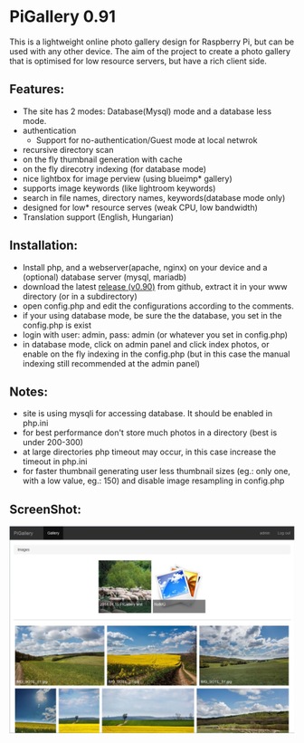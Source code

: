 PiGallery 0.91
=========

This is a lightweight online photo gallery design for Raspberry Pi, but can be used with any other device.
The aim of the project to create a photo gallery that is optimised for low resource servers, but have a rich client side.

Features:
--------

* The site has 2 modes: Database(Mysql) mode and a database less mode.
* authentication
  * Support for no-authentication/Guest mode at local netwrok
* recursive directory scan
* on the fly thumbnail generation with cache
* on the fly direcotry indexing (for database mode)
* nice lightbox for image perview (using blueimp* gallery)
* supports image keywords (like lightroom keywords)
* search in file names, directory names, keywords(database mode only)
* designed for low* resource serves (weak CPU, low bandwidth)
* Translation support (English, Hungarian)

Installation:
--------

*  Install php, and a webserver(apache, nginx) on your device and a (optional) database server (mysql, mariadb)
*  download the latest [release (v0.90)](release/pigallery_0.90.zip) from github, extract  it in your www directory (or in a subdirectory)
*  open config.php and edit the configurations according to the comments.
*  if your using database mode, be sure the the database, you set in the config.php is exist
*  login with user: admin, pass: admin (or whatever you set in config.php)
*  in database mode, click on admin panel and click index photos,
   or enable on the fly indexing in the config.php (but in this case the manual indexing still recommended at the admin panel)

Notes:
--------

* site is using mysqli for accessing database. It should be enabled in php.ini
* for best performance don't store much photos in a directory (best is under 200-300)
* at large directories php timeout may occur, in this case increase the timeout in php.ini
* for faster thumbnail generating user less thumbnail sizes (eg.: only one, with a low value, eg.: 150)
  and disable image resampling in config.php

ScreenShot:
--------
![screenshot](screenshot1.jpg)
